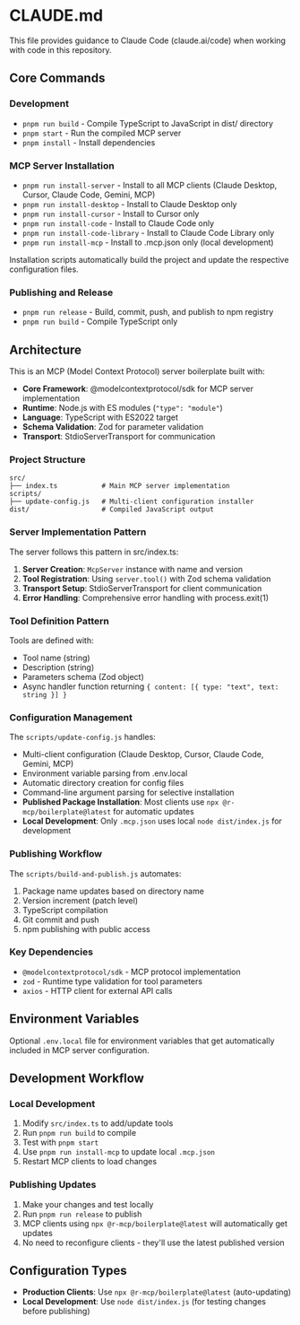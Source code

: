 # CLAUDE.md

This file provides guidance to Claude Code (claude.ai/code) when working with code in this repository.

## Core Commands

### Development
- `pnpm run build` - Compile TypeScript to JavaScript in dist/ directory
- `pnpm start` - Run the compiled MCP server
- `pnpm install` - Install dependencies

### MCP Server Installation
- `pnpm run install-server` - Install to all MCP clients (Claude Desktop, Cursor, Claude Code, Gemini, MCP)
- `pnpm run install-desktop` - Install to Claude Desktop only
- `pnpm run install-cursor` - Install to Cursor only  
- `pnpm run install-code` - Install to Claude Code only
- `pnpm run install-code-library` - Install to Claude Code Library only
- `pnpm run install-mcp` - Install to .mcp.json only (local development)

Installation scripts automatically build the project and update the respective configuration files.

### Publishing and Release
- `pnpm run release` - Build, commit, push, and publish to npm registry
- `pnpm run build` - Compile TypeScript only

## Architecture

This is an MCP (Model Context Protocol) server boilerplate built with:

- **Core Framework**: @modelcontextprotocol/sdk for MCP server implementation
- **Runtime**: Node.js with ES modules (`"type": "module"`)
- **Language**: TypeScript with ES2022 target
- **Schema Validation**: Zod for parameter validation
- **Transport**: StdioServerTransport for communication

### Project Structure
```
src/
├── index.ts           # Main MCP server implementation
scripts/
├── update-config.js   # Multi-client configuration installer
dist/                  # Compiled JavaScript output
```

### Server Implementation Pattern

The server follows this pattern in src/index.ts:

1. **Server Creation**: `McpServer` instance with name and version
2. **Tool Registration**: Using `server.tool()` with Zod schema validation
3. **Transport Setup**: StdioServerTransport for client communication
4. **Error Handling**: Comprehensive error handling with process.exit(1)

### Tool Definition Pattern

Tools are defined with:
- Tool name (string)
- Description (string)  
- Parameters schema (Zod object)
- Async handler function returning `{ content: [{ type: "text", text: string }] }`

### Configuration Management

The `scripts/update-config.js` handles:
- Multi-client configuration (Claude Desktop, Cursor, Claude Code, Gemini, MCP)
- Environment variable parsing from .env.local
- Automatic directory creation for config files
- Command-line argument parsing for selective installation
- **Published Package Installation**: Most clients use `npx @r-mcp/boilerplate@latest` for automatic updates
- **Local Development**: Only `.mcp.json` uses local `node dist/index.js` for development

### Publishing Workflow

The `scripts/build-and-publish.js` automates:
1. Package name updates based on directory name
2. Version increment (patch level)
3. TypeScript compilation
4. Git commit and push
5. npm publishing with public access

### Key Dependencies

- `@modelcontextprotocol/sdk` - MCP protocol implementation
- `zod` - Runtime type validation for tool parameters
- `axios` - HTTP client for external API calls

## Environment Variables

Optional `.env.local` file for environment variables that get automatically included in MCP server configuration.

## Development Workflow

### Local Development
1. Modify `src/index.ts` to add/update tools
2. Run `pnpm run build` to compile
3. Test with `pnpm start`
4. Use `pnpm run install-mcp` to update local `.mcp.json`
5. Restart MCP clients to load changes

### Publishing Updates
1. Make your changes and test locally
2. Run `pnpm run release` to publish
3. MCP clients using `npx @r-mcp/boilerplate@latest` will automatically get updates
4. No need to reconfigure clients - they'll use the latest published version

## Configuration Types

- **Production Clients**: Use `npx @r-mcp/boilerplate@latest` (auto-updating)
- **Local Development**: Use `node dist/index.js` (for testing changes before publishing)